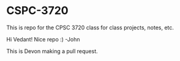 # CSPC-3720
This is repo for the CPSC 3720 class for class projects, notes, etc.

Hi Vedant! Nice repo :) -John

This is Devon making a pull request. 
